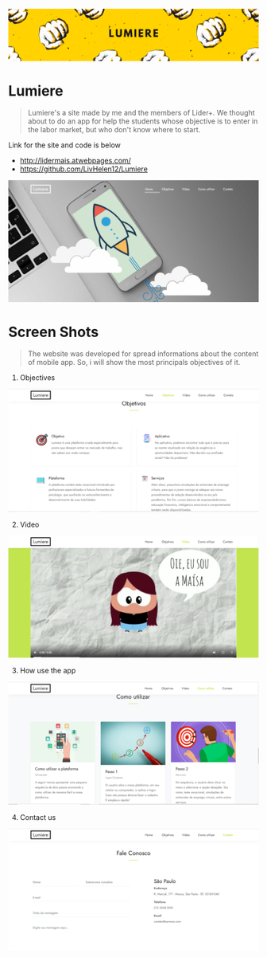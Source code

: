 ![Lumiere](https://github.com/LivHelen12/Lumiere/blob/master/img/Lumiere.png)

# Lumiere
> Lumiere's a site made by me and the members of Lider+. We thought about to do an app for help the students whose objective is to enter in the labor market, but who don't know where to start.

Link for the site and code is below
- http://lidermais.atwebpages.com/
- https://github.com/LivHelen12/Lumiere


![Imagem Home](https://github.com/LivHelen12/Lumiere/blob/master/img/home.png)

# Screen Shots 
> The website was developed for spread informations about the content of mobile app. So, i will show the most principals objectives of it.

1. Objectives

![Objectives](https://github.com/LivHelen12/Lumiere/blob/master/img/objetivos.png)


2. Video

![Video](https://github.com/LivHelen12/Lumiere/blob/master/img/video.png)


3. How use the app

![How use](https://github.com/LivHelen12/Lumiere/blob/master/img/utilizar.png)


4. Contact us

![Contact us](https://github.com/LivHelen12/Lumiere/blob/master/img/contato.png)
